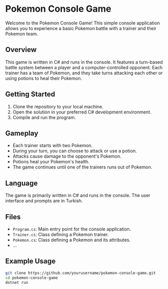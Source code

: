 # Pokemon Console Game

Welcome to the Pokemon Console Game! This simple console application allows you to experience a basic Pokemon battle with a trainer and their Pokemon team.

## Overview

This game is written in C# and runs in the console. It features a turn-based battle system between a player and a computer-controlled opponent. Each trainer has a team of Pokemon, and they take turns attacking each other or using potions to heal their Pokemon.

## Getting Started

1. Clone the repository to your local machine.
2. Open the solution in your preferred C# development environment.
3. Compile and run the program.

## Gameplay

- Each trainer starts with two Pokemon.
- During your turn, you can choose to attack or use a potion.
- Attacks cause damage to the opponent's Pokemon.
- Potions heal your Pokemon's health.
- The game continues until one of the trainers runs out of Pokemon.

## Language

The game is primarily written in C# and runs in the console. The user interface and prompts are in Turkish.

## Files

- `Program.cs`: Main entry point for the console application.
- `Trainer.cs`: Class defining a Pokemon trainer.
- `Pokemon.cs`: Class defining a Pokemon and its attributes.
- ...

## Example Usage

```bash
git clone https://github.com/yourusername/pokemon-console-game.git
cd pokemon-console-game
dotnet run
